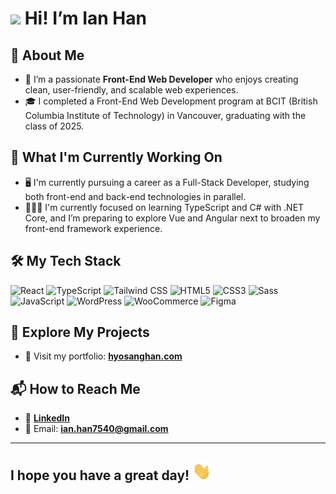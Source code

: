 <h1><img src="https://emojis.slackmojis.com/emojis/images/1531849430/4246/blob-sunglasses.gif?1531849430" width="30"/> Hi! I’m Ian Han</h1>

## 📖 About Me

- 💼 I’m a passionate **Front-End Web Developer** who enjoys creating clean, user-friendly, and scalable web experiences.
- 🎓 I completed a Front-End Web Development program at BCIT (British Columbia Institute of Technology) in Vancouver, graduating with the class of 2025.

## 🌱 What I'm Currently Working On

- 🖥 I'm currently pursuing a career as a Full-Stack Developer, studying both front-end and back-end technologies in parallel.
- 👨🏽‍💻 I'm currently focused on learning TypeScript and C# with .NET Core, and I’m preparing to explore Vue and Angular next to broaden my front-end framework experience.

## 🛠 My Tech Stack

<p>
  <img alt="React" src="https://img.shields.io/badge/-React-45b8d8?style=flat-square&logo=react&logoColor=white" />
  <img alt="TypeScript" src="https://img.shields.io/badge/-TypeScript-007ACC?style=flat-square&logo=typescript&logoColor=white" />
  <img alt="Tailwind CSS" src="https://img.shields.io/badge/-TailwindCSS-06B6D4?style=flat-square&logo=tailwindcss&logoColor=white" />
  <img alt="HTML5" src="https://img.shields.io/badge/-HTML5-E34F26?style=flat-square&logo=html5&logoColor=white" />
  <img alt="CSS3" src="https://img.shields.io/badge/-CSS3-1572B6?style=flat-square&logo=css3&logoColor=white" />
  <img alt="Sass" src="https://img.shields.io/badge/-Sass-CC6699?style=flat-square&logo=sass&logoColor=white" />
  <img alt="JavaScript" src="https://img.shields.io/badge/-JavaScript-F7DF1E?style=flat-square&logo=javascript&logoColor=black" />
  <img alt="WordPress" src="https://img.shields.io/badge/-WordPress-21759B?style=flat-square&logo=wordpress&logoColor=white" />
  <img alt="WooCommerce" src="https://img.shields.io/badge/-WooCommerce-96588A?style=flat-square&logo=woocommerce&logoColor=white" />
  <img alt="Figma" src="https://img.shields.io/badge/-Figma-F24E1E?style=flat-square&logo=figma&logoColor=white" />
</p>

## 📂 Explore My Projects

- 💪 Visit my portfolio: [**hyosanghan.com**](https://hyosanghan.com)

## 📬 How to Reach Me

- 🔗 [**LinkedIn**](https://www.linkedin.com/in/ian-han-hyosang/)
- 📧 Email: **ian.han7540@gmail.com**

---

<h2>I hope you have a great day! <img src="https://raw.githubusercontent.com/ABSphreak/ABSphreak/master/gifs/Hi.gif" width="30px"></h2>
